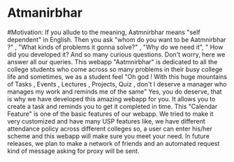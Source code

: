 # Atmanirbhar

#Motivation: 
If you allude to the meaning, Aatmnirbhar means "self dependent" in English. Then you ask "whom do you want to be Aatmnirbhar ?" , "What kinds of problems it gonna solve?" , "Why do we need it", " How did you developed it? And so many curious questions. Don't worry, here we answer all our queries.
This webapp "Aatmnirbhar" is dedicated to all the college students  who come across so many problems in their busy college life and sometimes, we as a student  feel "Oh god ! With this huge mountains of Tasks , Events , Lectures , Projects, Quiz , don't I deserve a manager who manages my work and reminds me of the same"
Yes, you do deserve, that is why we have developed this amazing webapp for you. It allows you to create a task and reminds you to get it  completed in time. This "Calendar Feature" is one of the basic features of our webapp. We tried to make it very customized and have many USP features like, we have different attendance policy across different colleges so, a user can enter his/her scheme and this webapp will make sure you meet your need. In future releases, we plan to make a network of friends and an automated request kind of message asking for proxy will be sent.


